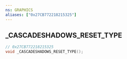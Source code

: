 ```yaml
---
ns: GRAPHICS
aliases: ["0x27CB772218215325"]
---
```

## _CASCADESHADOWS_RESET_TYPE

```c
// 0x27CB772218215325
void _CASCADESHADOWS_RESET_TYPE();
```


